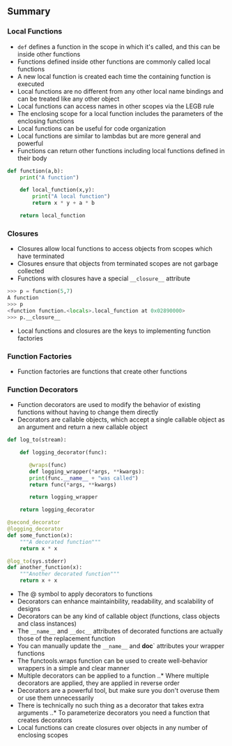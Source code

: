 Summary
-------
### Local Functions
* `def` defines a function in the scope in which it's called, and this can be inside other functions
* Functions defined inside other functions are commonly called local functions
* A new local function is created each time the containing function is executed
* Local functions are no different from any other local name bindings and can be treated like any other object
* Local functions can access names in other scopes via the LEGB rule
* The enclosing scope for a local function includes the parameters of the enclosing functions
* Local functions can be useful for code organization
* Local functions are similar to lambdas but are more general and powerful
* Functions can return other functions including local functions defined in their body

```python
def function(a,b):
    print("A function")

    def local_function(x,y):
        print("A local function")
        return x * y + a * b

    return local_function
```

### Closures
* Closures allow local functions to access objects from scopes which have terminated
* Closures ensure that objects from terminated scopes are not garbage collected
* Functions with closures have a special `__closure__` attribute
```python
>>> p = function(5,7)
A function
>>> p
<function function.<locals>.local_function at 0x02890000>
>>> p.__closure__
```
* Local functions and closures are the keys to implementing function factories
### Function Factories
* Function factories are functions that create other functions
### Function Decorators
* Function decorators are used to modify the behavior of existing functions without having to change them directly
* Decorators are callable objects, which accept a single callable object as an argument and return a new callable object
```python
def log_to(stream):

    def logging_decorator(func):

       @wraps(func)
       def logging_wrapper(*args, **kwargs):
	   print(func.__name__ + "was called")
	   return func(*args, **kwargs)

       return logging_wrapper

    return logging_decorator

@second_decorator
@logging_decorator
def some_function(x):
    """A decorated function"""
    return x * x

@log_to(sys.stderr)
def another_function(x):
    """Another decorated function"""
    return x + x
```
* The @ symbol to apply decorators to functions
* Decorators can enhance maintainbility, readability, and scalability of designs
* Decorators can be any kind of callable object (functions, class objects and class instances)
* The `__name__` and `__doc__` attributes of decorated functions are actually those of the replacement function
* You can manually update the `__name__` and __doc__` attributes your wrapper functions
* The functools.wraps function can be used to create well-behavior wrappers in a simple and clear manner  
* Multiple decorators can be applied to a function
..* Where multiple decorators are applied, they are applied in reverse order
* Decorators are a powerful tool, but make sure you don't overuse them or use them unnecessarily
* There is technically no such thing as a decorator that takes extra arguments
..* To parameterize decorators you need a function that creates decorators
* Local functions can create closures over objects in any number of enclosing scopes
